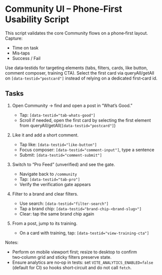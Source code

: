 # Community UI – Phone‑First Usability Script

This script validates the core Community flows on a phone‑first layout. Capture:
- Time on task
- Mis‑taps
- Success / Fail

Use data‑testids for targeting elements (tabs, filters, cards, like button, comment composer, training CTA). Select the first card via queryAll/getAll on `[data-testid="postcard"]` instead of relying on a dedicated first‑card id.

## Tasks

1) Open Community → find and open a post in “What’s Good.”
   - Tap: `[data-testid="tab-whats-good"]`
   - Scroll if needed, open the first card by selecting the first element from queryAll/getAll(`[data-testid="postcard"]`)

2) Like it and add a short comment.
   - Tap like: `[data-testid="like-button"]`
   - Focus composer: `[data-testid="comment-input"]`, type a sentence
   - Submit: `[data-testid="comment-submit"]`

3) Switch to “Pro Feed” (unverified) and see the gate.
   - Navigate back to `/community`
   - Tap: `[data-testid="tab-pro"]`
   - Verify the verification gate appears

4) Filter to a brand and clear filters.
   - Use search: `[data-testid="filter-search"]`
   - Tap a brand chip: `[data-testid="brand-chip-<brand-slug>"]`
   - Clear: tap the same brand chip again

5) From a post, jump to its training.
   - On a card with training, tap: `[data-testid="view-training-cta"]`

Notes:
- Perform on mobile viewport first; resize to desktop to confirm two‑column grid and sticky filters preserve state.
- Ensure analytics are no‑op in tests: set `VITE_ANALYTICS_ENABLED=false` (default for CI) so hooks short‑circuit and do not call `fetch`.
